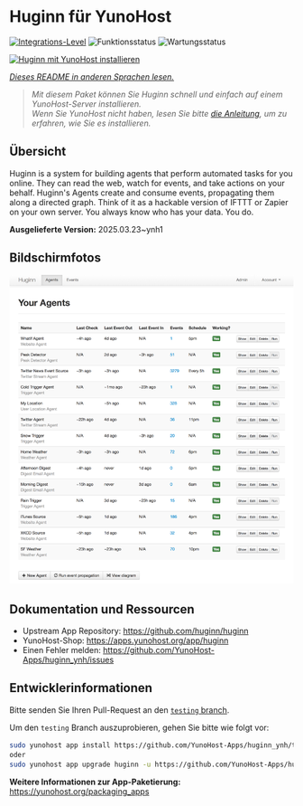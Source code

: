 <!--
N.B.: Diese README wurde automatisch von <https://github.com/YunoHost/apps/tree/master/tools/readme_generator> generiert.
Sie darf NICHT von Hand bearbeitet werden.
-->

# Huginn für YunoHost

[![Integrations-Level](https://apps.yunohost.org/badge/integration/huginn)](https://ci-apps.yunohost.org/ci/apps/huginn/)
![Funktionsstatus](https://apps.yunohost.org/badge/state/huginn)
![Wartungsstatus](https://apps.yunohost.org/badge/maintained/huginn)

[![Huginn mit YunoHost installieren](https://install-app.yunohost.org/install-with-yunohost.svg)](https://install-app.yunohost.org/?app=huginn)

*[Dieses README in anderen Sprachen lesen.](./ALL_README.md)*

> *Mit diesem Paket können Sie Huginn schnell und einfach auf einem YunoHost-Server installieren.*  
> *Wenn Sie YunoHost nicht haben, lesen Sie bitte [die Anleitung](https://yunohost.org/install), um zu erfahren, wie Sie es installieren.*

## Übersicht

Huginn is a system for building agents that perform automated tasks for you online. They can read the web, watch for events, and take actions on your behalf. Huginn's Agents create and consume events, propagating them along a directed graph. Think of it as a hackable version of IFTTT or Zapier on your own server. You always know who has your data. You do.

**Ausgelieferte Version:** 2025.03.23~ynh1

## Bildschirmfotos

![Bildschirmfotos von Huginn](./doc/screenshots/your-agents.png)

## Dokumentation und Ressourcen

- Upstream App Repository: <https://github.com/huginn/huginn>
- YunoHost-Shop: <https://apps.yunohost.org/app/huginn>
- Einen Fehler melden: <https://github.com/YunoHost-Apps/huginn_ynh/issues>

## Entwicklerinformationen

Bitte senden Sie Ihren Pull-Request an den [`testing` branch](https://github.com/YunoHost-Apps/huginn_ynh/tree/testing).

Um den `testing` Branch auszuprobieren, gehen Sie bitte wie folgt vor:

```bash
sudo yunohost app install https://github.com/YunoHost-Apps/huginn_ynh/tree/testing --debug
oder
sudo yunohost app upgrade huginn -u https://github.com/YunoHost-Apps/huginn_ynh/tree/testing --debug
```

**Weitere Informationen zur App-Paketierung:** <https://yunohost.org/packaging_apps>

